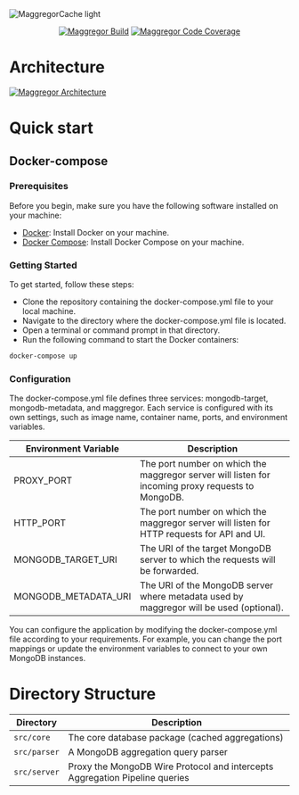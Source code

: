 <picture>
  <source media="(prefers-color-scheme: dark)" srcset="https://user-images.githubusercontent.com/32603471/236059772-899154a8-987e-4617-a39c-4577db72c983.png">
  <img alt="MaggregorCache light" src="https://user-images.githubusercontent.com/32603471/236059840-d2e2d45c-70c9-4312-a22a-9c0d79206108.png">
</picture>

<div align="center">

[![Maggregor Build](https://img.shields.io/github/actions/workflow/status/maggregor/maggregor/tests.yaml?branch=main&label=Build)](#)
[![Maggregor Code Coverage](https://codecov.io/gh/maggregor/maggregor/branch/main/graph/badge.svg?token=etcX0aJ1Er)](https://codecov.io/gh/maggregor/maggregor)

</div>

# Architecture
[![Maggregor Architecture](https://user-images.githubusercontent.com/32603471/236058294-6f0525bd-cb84-4178-a2c6-cc87d742b0e8.png)](#)

# Quick start

## Docker-compose

### Prerequisites

Before you begin, make sure you have the following software installed on your machine:

- [Docker](https://docs.docker.com/get-docker/): Install Docker on your machine.
- [Docker Compose](https://docs.docker.com/compose/install/): Install Docker Compose on your machine.

### Getting Started

To get started, follow these steps:

- Clone the repository containing the docker-compose.yml file to your local machine.
- Navigate to the directory where the docker-compose.yml file is located.
- Open a terminal or command prompt in that directory.
- Run the following command to start the Docker containers:

```bash
docker-compose up
```

### Configuration

The docker-compose.yml file defines three services: mongodb-target, mongodb-metadata, and maggregor. Each service is configured with its own settings, such as image name, container name, ports, and environment variables.

| Environment Variable | Description                                                                                       |
| -------------------- | ------------------------------------------------------------------------------------------------- |
| PROXY_PORT           | The port number on which the maggregor server will listen for incoming proxy requests to MongoDB. |
| HTTP_PORT            | The port number on which the maggregor server will listen for HTTP requests for API and UI.       |
| MONGODB_TARGET_URI   | The URI of the target MongoDB server to which the requests will be forwarded.                     |
| MONGODB_METADATA_URI | The URI of the MongoDB server where metadata used by maggregor will be used (optional).           |

You can configure the application by modifying the docker-compose.yml file according to your requirements. For example, you can change the port mappings or update the environment variables to connect to your own MongoDB instances.

# Directory Structure

| Directory | Description                                                                                                   |
| -------------------- | -------------------------------------------------------------------------------------------------  |
| `src/core`   | The core database package (cached aggregations)                                                            |
| `src/parser` | A MongoDB aggregation query parser                                                                         |
| `src/server` | Proxy the MongoDB Wire Protocol and intercepts Aggregation Pipeline queries                                |
